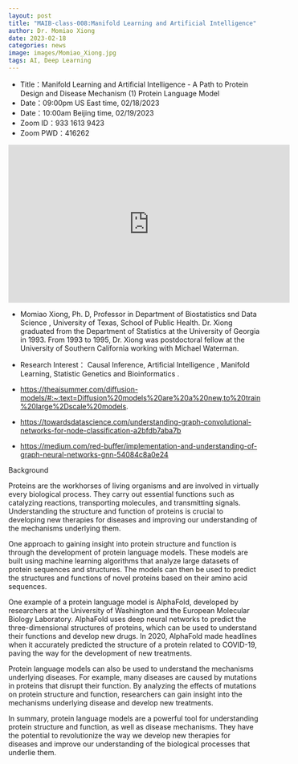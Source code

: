 ```yaml
---
layout: post
title: "MAIB-class-008:Manifold Learning and Artificial Intelligence"
author: Dr. Momiao Xiong 
date: 2023-02-18
categories: news
image: images/Momiao_Xiong.jpg
tags: AI, Deep Learning
---
```


- Title：Manifold Learning and Artificial Intelligence - A Path to Protein Design and Disease Mechanism (1) Protein Language Model
- Date：09:00pm US East time, 02/18/2023
- Date：10:00am Beijing time, 02/19/2023
- Zoom  ID：933 1613 9423
- Zoom PWD：416262

<p align="center">
<iframe width="560" height="315" src="https://www.youtube.com/embed/oSgn1NCs6IQ" title="YouTube video player" frameborder="0" allow="accelerometer; autoplay; clipboard-write; encrypted-media; gyroscope; picture-in-picture" allowfullscreen></iframe>
</p>

* Momiao Xiong, Ph. D, Professor in Department of Biostatistics snd Data Science , University of Texas, School of Public Health. Dr. Xiong graduated from the Department of Statistics at the University of Georgia in 1993. From 1993 to 1995, Dr. Xiong was postdoctoral fellow at the University of Southern California working with Michael Waterman.

* Research Interest： Causal Inference, Artificial Intelligence , Manifold Learning, Statistic Genetics and Bioinformatics .

* https://theaisummer.com/diffusion-models/#:~:text=Diffusion%20models%20are%20a%20new,to%20train%20large%2Dscale%20models.

* https://towardsdatascience.com/understanding-graph-convolutional-networks-for-node-classification-a2bfdb7aba7b

* https://medium.com/red-buffer/implementation-and-understanding-of-graph-neural-networks-gnn-54084c8a0e24

Background

Proteins are the workhorses of living organisms and are involved in virtually every biological process. They carry out essential functions such as catalyzing reactions, transporting molecules, and transmitting signals. Understanding the structure and function of proteins is crucial to developing new therapies for diseases and improving our understanding of the mechanisms underlying them.

One approach to gaining insight into protein structure and function is through the development of protein language models. These models are built using machine learning algorithms that analyze large datasets of protein sequences and structures. The models can then be used to predict the structures and functions of novel proteins based on their amino acid sequences.

One example of a protein language model is AlphaFold, developed by researchers at the University of Washington and the European Molecular Biology Laboratory. AlphaFold uses deep neural networks to predict the three-dimensional structures of proteins, which can be used to understand their functions and develop new drugs. In 2020, AlphaFold made headlines when it accurately predicted the structure of a protein related to COVID-19, paving the way for the development of new treatments.

Protein language models can also be used to understand the mechanisms underlying diseases. For example, many diseases are caused by mutations in proteins that disrupt their function. By analyzing the effects of mutations on protein structure and function, researchers can gain insight into the mechanisms underlying disease and develop new treatments.

In summary, protein language models are a powerful tool for understanding protein structure and function, as well as disease mechanisms. They have the potential to revolutionize the way we develop new therapies for diseases and improve our understanding of the biological processes that underlie them.



